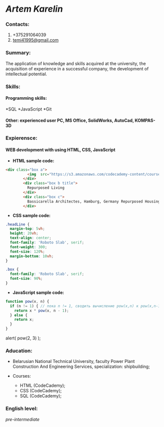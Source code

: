 # ***Artem Karelin***


### Contacts:

1. +375291064039
2. temi41995@gmail.com

### Summary:

The application of knowledge and skills acquired at the university, the acquisition of experience in a successful company, the development of intellectual potential.


### Skills:


#### Programming skills: 
*SQL
*JavaScript
*Git


#### Other: experienced user PC, MS Office, SolidWorks, AutoCad, KOMPAS-3D


### Expierensce:   

#### WEB development with using HTML, CSS, JavaScript

* **HTML sample code:**  
```html
<div class="box a">
          <img  src="https://s3.amazonaws.com/codecademy-content/courses/learn-css-grid/project-iii/media/pexels-big.jpg">
        </div>
        <div class="box b title">
          Repurposed Living
        </div>
        <div class="box c">
          Bassicarella Architectes, Hamburg, Germany Repurposed Housing
        </div>
```
* **CSS sample code:**  
```css
.headLine {
  margin-top: 5vh;
  height: 20vh;
  text-align: center;
  font-family: 'Roboto Slab', serif;
  font-weight: 300;
  font-size: 120%;
  margin-bottom: 10vh;
}

.box {
  font-family: 'Roboto Slab', serif;
  font-size: 90%;
}
```
* **JavaScript sample code:**  
```javascript
function pow(x, n) {
  if (n != 1) { // пока n != 1, сводить вычисление pow(x,n) к pow(x,n-1)
    return x * pow(x, n - 1);
  } else {
    return x;
  }
}
```
alert( pow(2, 3) );


### Aducation:

- Belarusian National Technical University, faculty Power Plant Construction And Engineering Services, specialization: shipbuilding; 
- Courses: 

   - HTML (CodeCademy);
   - CSS (CodeCademy);
   - SQL (CodeCademy);


### English level: 
*pre-intermediate*